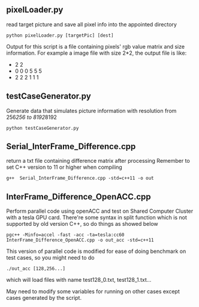 ## pixelLoader.py
read target picture and save all pixel info into the appointed directory
```
python pixelLoader.py [targetPic] [dest]
```
Output for this script is a file containing pixels' rgb value matrix and size information. For example a image file with size 2*2, the output file is like:

- 2 2
- 0 0 0 5 5 5
- 2 2 2 1 1 1

## testCaseGenerator.py
Generate data that simulates picture information with resolution from 256*256 to 8192*8192
```
python testCaseGenerator.py
```

## Serial_InterFrame_Difference.cpp
return a txt file containing difference matrix after processing
Remember to set C++ version to 11 or higher when compiling
```
g++  Serial_InterFrame_Difference.cpp -std=c++11 -o out
```

## InterFrame_Difference_OpenACC.cpp
Perform parallel code using openACC and test on Shared Computer Cluster with a tesla GPU card. There're some syntax in split function which is not supported by old version C++, so do things as showed below
```
pgc++ -Minfo=accel -fast -acc -ta=tesla:cc60 InterFrame_Difference_OpenACC.cpp -o out_acc -std=c++11
```
This version of parallel code is modified for ease of doing benchmark on test cases, so you might need to do 
```
./out_acc [128,256...]
```
which will load files with name test128_0.txt, test128_1.txt...

May need to modify some variables for running on other cases except cases generated by the script.
